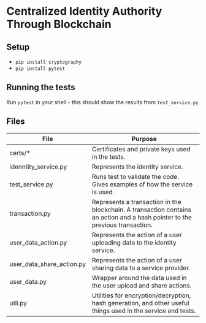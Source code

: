 # Centralized Identity Authority Through Blockchain

## Setup

- `pip install cryptography`
- `pip install pytest`

## Running the tests

Run `pytest` in your shell - this should show the results from `test_service.py`

## Files

| File                      | Purpose |
| ------------------------- | ------- |
| certs/\*                  | Certificates and private keys used in the tests. |
| idenntity_service.py      | Represents the identity service. |
| test_service.py           | Runs test to validate the code. Gives examples of how the service is used. |
| transaction.py            | Represents a transaction in the blockchain. A transaction contains an action and a hash pointer to the previous transaction. |
| user_data_action.py       | Represents the action of a user uploading data to the identity service. |
| user_data_share_action.py | Represents the action of a user sharing data to a service provider. |
| user_data.py              | Wrapper around the data used in the user upload and share actions. |
| util.py                   | Utilities for encryption/decryption, hash generation, and other useful things used in the service and tests. |
